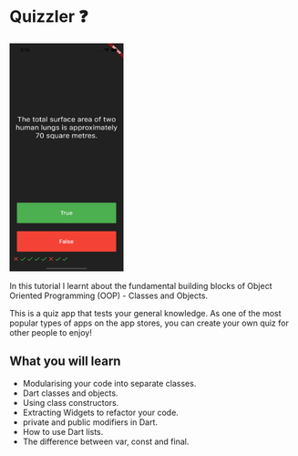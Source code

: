 # Quizzler ❓
<img src="https://github.com/anshumanbisoyi/Quizzler-App/blob/master/Simulator%20Screen%20Shot%20-%20iPhone%2013%20-%202022-02-10%20at%2003.19.15.png" width="200" height="400" />

In this tutorial I learnt about the fundamental building blocks of Object Oriented Programming (OOP) - Classes and Objects. 

This is a quiz app that tests your general knowledge. As one of the most popular types of apps on the app stores, you can create your own quiz for other people to enjoy!


## What you will learn

- Modularising your code into separate classes.
- Dart classes and objects.
- Using class constructors.
- Extracting Widgets to refactor your code.
- private and public modifiers in Dart.
- How to use Dart lists.
- The difference between var, const and final.
